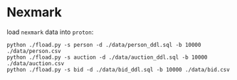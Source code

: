 # Nexmark

load `nexmark` data into `proton`:

```
python ./fload.py -s person -d ./data/person_ddl.sql -b 10000 ./data/person.csv
python ./fload.py -s auction -d ./data/auction_ddl.sql -b 10000 ./data/auction.csv
python ./fload.py -s bid -d ./data/bid_ddl.sql -b 10000 ./data/bid.csv
```


